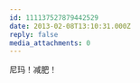 ```yaml
---
id: 111137527879442529
date: 2013-02-08T13:10:31.000Z
reply: false
media_attachments: 0
---
```


尼玛！减肥！

